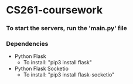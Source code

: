 # CS261-coursework

### To start the servers, run the 'main.py' file

### Dependencies
* Python Flask
    * To install: "pip3 install flask"
* Python Flask Socketio
    * To install: "pip3 install flask-socketio"